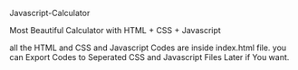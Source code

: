 Javascript-Calculator

Most Beautiful Calculator with HTML + CSS + Javascript

all the HTML and CSS and Javascript Codes are inside index.html file. you can Export Codes to Seperated CSS and Javascript Files Later if You want.
